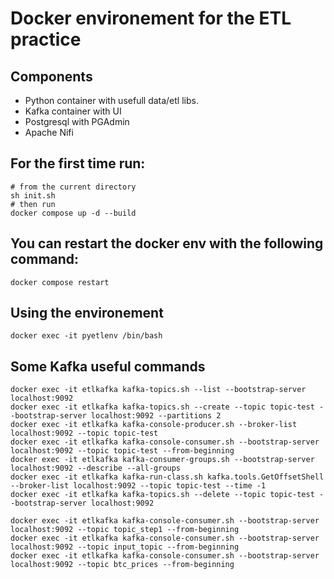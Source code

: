 # Docker environement for the ETL practice
## Components
* Python container with usefull data/etl libs.
* Kafka container with UI
* Postgresql with PGAdmin
* Apache Nifi

## For the first time run: 
```
# from the current directory
sh init.sh 
# then run
docker compose up -d --build
```
## You can restart the docker env with the following command:
```
docker compose restart
```
## Using the environement
```
docker exec -it pyetlenv /bin/bash
```

## Some Kafka useful commands
```
docker exec -it etlkafka kafka-topics.sh --list --bootstrap-server localhost:9092
docker exec -it etlkafka kafka-topics.sh --create --topic topic-test --bootstrap-server localhost:9092 --partitions 2
docker exec -it etlkafka kafka-console-producer.sh --broker-list localhost:9092 --topic topic-test
docker exec -it etlkafka kafka-console-consumer.sh --bootstrap-server localhost:9092 --topic topic-test --from-beginning
docker exec -it etlkafka kafka-consumer-groups.sh --bootstrap-server localhost:9092 --describe --all-groups
docker exec -it etlkafka kafka-run-class.sh kafka.tools.GetOffsetShell --broker-list localhost:9092 --topic topic-test --time -1
docker exec -it etlkafka kafka-topics.sh --delete --topic topic-test --bootstrap-server localhost:9092

docker exec -it etlkafka kafka-console-consumer.sh --bootstrap-server localhost:9092 --topic topic_step1 --from-beginning
docker exec -it etlkafka kafka-console-consumer.sh --bootstrap-server localhost:9092 --topic input_topic --from-beginning
docker exec -it etlkafka kafka-console-consumer.sh --bootstrap-server localhost:9092 --topic btc_prices --from-beginning

```


